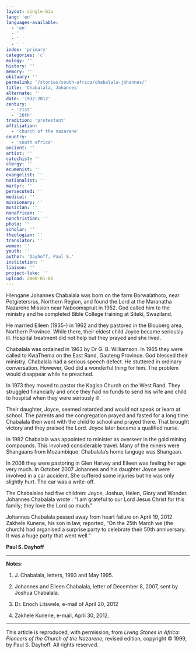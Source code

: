 ```yaml
---
layout: single-bio
lang: 'en'
languages-available:
  - 'en'
  - ' '
  - ' '
  - ' '
index: 'primary'
categories: 'c'
eulogy: ''
history: ''
memory: ''
obituary: ''
permalink: '/stories/south-africa/chabalala-johannes/'
title: 'Chabalala, Johannes'
alternate: ''
date: '1932-2012'
century:
  - '21st'
  - '20th'
tradition: 'protestant'
affiliation:
  - 'church of the nazarene'
country:
  - 'south africa'
ancient: ''
artist: ''
catechist: ''
clergy: ''
ecumenist: ''
evangelist: ''
nationalist: ''
martyr: ''
persecuted: ''
medical: ''
missionary: ''
musician: ''
nonafrican: ''
nonchristian: ''
photo: ''
scholar: ''
theologian: ''
translator: ''
women: ''
youth: ''
author: 'Dayhoff, Paul S.'
institution: ''
liaison: ''
project-luke: ''
upload: 2000-01-01
---
```



Hlengane Johannes Chabalala was born on the farm Borwalathoto, near Potgietersrus, Northern Region, and found the Lord at the Maranatha Nazarene Mission near Naboomspruit in 1952.  God called him to the ministry and he completed Bible College training at Siteki, Swaziland.

He married Eileen (1935-) in 1962 and they pastored in the Blouberg area, Northern Province.  While there, their eldest child Joyce became seriously ill.  Hospital treatment did not help but they prayed and she lived.

Chabalala was ordained in 1963 by Dr G. B. Williamson.  In 1965 they were called to KwaThema on the East Rand, Gauteng Province.  God blessed their ministry.  Chabalala had a serious speech defect.  He stuttered in ordinary conversation.  However, God did a wonderful thing for him.  The problem would disappear while he preached.

In 1973 they moved to pastor the Kagiso Church on the West Rand.  They struggled financially and once they had no funds to send his wife and child to hospital when they were seriously ill.

Their daughter, Joyce, seemed retarded and would not speak or learn at school.  The parents and the congregation prayed and fasted for a long time.  Chabalala then went with the child to school and prayed there.  That brought victory and they praised the Lord.  Joyce later became a qualified nurse.

In 1982 Chabalala was appointed to minister as overseer in the gold mining compounds.   This involved considerable travel. Many of the miners were Shangaans from Mozambique. Chabalala&rsquo;s home languge was Shangaan.

In 2008 they were pastoring in Glen Harvey and Eileen was feeling her age very much. In October 2007 Johannes and his daughter Joyce were involved in a car accident.  She suffered some injuries but he was only slightly hurt. The car was a write-off.

The Chabalalas had five children: Joyce, Joshua, Helen, Glory and Wonder.  Johannes Chabalala wrote  : &ldquo;I am grateful to our Lord Jesus Christ for this family; they love the Lord so much."

Johannes Chabalala passed away from heart failure on April 19, 2012.    Zakhele Kunene, his son in law, reported, &ldquo;On the 25th March we (the church)  had  organised a surprise party to celebrate their 50th anniversary. It was a huge party that went well.&rdquo;

**Paul S. Dayhoff**

---

**Notes**:

1. J. Chabalala, letters, 1993 and May 1995.

2. Johannes and Eileen Chabalala, letter of December 8, 2007, sent by Joshua Chabalala.

3. Dr. Enoch Litswele, e-mail of April 20, 2012

4. Zakhele Kunene, e-mail, April 30, 2012.

---

This article is reproduced, with permission, from *Living Stones In Africa: Pioneers of the Church of the Nazarene*, revised edition, copyright &copy; 1999, by Paul S. Dayhoff.  All rights reserved.